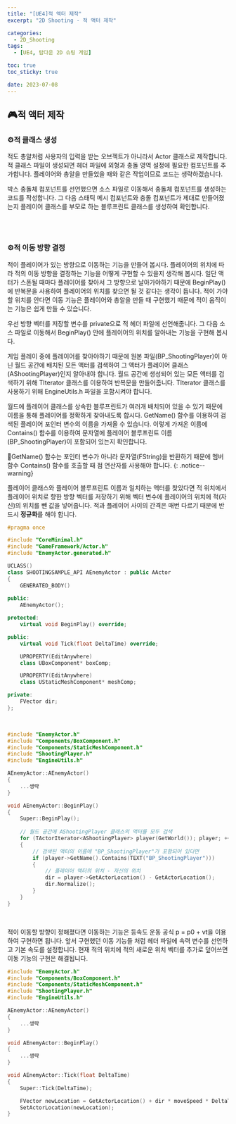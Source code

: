 ```yaml
---
title: "[UE4]적 액터 제작"
excerpt: "2D Shooting - 적 액터 제작"

categories:
  - 2D_Shooting
tags:
  - [UE4, 탑다운 2D 슈팅 게임]

toc: true
toc_sticky: true

date: 2023-07-08
---
```


## 🎮적 액터 제작
### ⚙️적 클래스 생성
적도 총알처럼 사용자의 입력을 받는 오브젝트가 아니라서 Actor 클래스로 제작합니다. 적 클래스 파일이 생성되면 헤더 파일에 외형과 충돌 영역 설정에 필요한 컴포넌트를 추가합니다. 플레이어와 총알을 만들었을 때와 같은 작업이므로 코드는 생략하겠습니다.

박스 충돌체 컴포넌트를 선언했으면 소스 파일로 이동해서 충돌체 컴포넌트를 생성하는 코드를 작성합니다. 그 다음 스태틱 메시 컴포넌트와 충돌 컴포넌트가 제대로 만들어졌는지 플레이어 클래스를 부모로 하는 블루프린트 클래스를 생성하여 확인합니다.

<br><br>

### ⚙️적 이동 방향 결정
적이 플레이어가 있는 방향으로 이동하는 기능을 만들어 봅시다. 플레이어의 위치에 따라 적의 이동 방향을 결정하는 기능을 어떻게 구현할 수 있을지 생각해 봅시다. 일단 액터가 스폰될 때마다 플레이어를 찾아서 그 방향으로 날아가야하기 때문에 BeginPlay()에 반복문을 사용하여 플레이어의 위치를 찾으면 될 것 같다는 생각이 듭니다. 적이 가야할 위치를 안다면 이동 기능은 플레이어와 총알을 만들 때 구현했기 때문에 적이 움직이는 기능은 쉽게 만들 수 있습니다.

우선 방향 벡터를 저장할 변수를 private으로 적 헤더 파일에 선언해줍니다. 그 다음 소스 파일로 이동해서 BeginPlay() 안에 플레이어의 위치를 알아내는 기능을 구현해 봅시다. 

게임 플레이 중에 플레이어를 찾아야하기 때문에 원본 파일(BP_ShootingPlayer)이 아닌 월드 공간에 배치된 모든 액터를 검색하여 그 액터가 플레이어 클래스(AShootingPlayer)인지 알아내야 합니다. 월드 공간에 생성되어 있는 모든 액터를 검색하기 위해 TIterator<T> 클래스를 이용하여 반복문을 만들어줍니다. TIterator 클래스를 사용하기 위해 EngineUtils.h 파일을 포함시켜야 합니다.

월드에 플레이어 클래스를 상속한 블루프린트가 여러개 배치되어 있을 수 있기 때문에 이름을 통해 플레이어를 정확하게 찾아내도록 합시다. GetName() 함수를 이용하여 검색된 플레이어 포인터 변수의 이름을 가져올 수 있습니다. 이렇게 가져온 이름에 Contains() 함수를 이용하여 문자열에 플레이어 블루프린트 이름(BP_ShootingPlayer)이 포함되어 있는지 확인합니다.

🚧GetName() 함수는 포인터 변수가 아니라 문자열(FString)을 반환하기 때문에 멤버 함수 Contains() 함수를 호출할 때 점 연산자를 사용해야 합니다.
{: .notice--warning}

플레이어 클래스와 플레이어 블루프린트 이름과 일치하는 액터를 찾았다면 적 위치에서 플레이어 위치로 향한 방향 벡터를 저장하기 위해 벡터 변수에 플레이어의 위치에 적(자신)의 위치를 뺀 값을 넣어줍니다. 적과 플레이어 사이의 간격은 매번 다르기 때문에 반드시 **정규화**를 해야 합니다.

```cpp
#pragma once

#include "CoreMinimal.h"
#include "GameFramework/Actor.h"
#include "EnemyActor.generated.h"

UCLASS()
class SHOOTINGSAMPLE_API AEnemyActor : public AActor
{
	GENERATED_BODY()
	
public:	
	AEnemyActor();

protected:
	virtual void BeginPlay() override;

public:	
	virtual void Tick(float DeltaTime) override;

	UPROPERTY(EditAnywhere)
	class UBoxComponent* boxComp;

	UPROPERTY(EditAnywhere)
	class UStaticMeshComponent* meshComp;

private:
	FVector dir;
};
```

<br>

```cpp
#include "EnemyActor.h"
#include "Components/BoxComponent.h"
#include "Components/StaticMeshComponent.h"
#include "ShootingPlayer.h"
#include "EngineUtils.h"

AEnemyActor::AEnemyActor()
{
 	...생략
}

void AEnemyActor::BeginPlay()
{
	Super::BeginPlay();
	
	// 월드 공간에 AShootingPlayer 클래스의 액터를 모두 검색
	for (TActorIterator<AShootingPlayer> player(GetWorld()); player; ++player)
	{
		// 검색된 액터의 이름에 "BP_ShootingPlayer"가 포함되어 있다면
		if (player->GetName().Contains(TEXT("BP_ShootingPlayer")))
		{
			// 플레이어 액터의 위치 - 자신의 위치
			dir = player->GetActorLocation() - GetActorLocation();
			dir.Normalize();
		}
	}
}
```

<br>

적이 이동할 방향이 정해졌다면 이동하는 기능은 등속도 운동 공식 p = p0 + vt을 이용하여 구현하면 됩니다. 앞서 구현했던 이동 기능들 처럼 헤더 파일에 속력 변수를 선언하고 기본 속도를 설정합니다. 현재 적의 위치에 적의 새로운 위치 벡터를 추가로 덮어쓰면 이동 기능의 구현은 해결됩니다.

```cpp
#include "EnemyActor.h"
#include "Components/BoxComponent.h"
#include "Components/StaticMeshComponent.h"
#include "ShootingPlayer.h"
#include "EngineUtils.h"

AEnemyActor::AEnemyActor()
{
 	...생략
}

void AEnemyActor::BeginPlay()
{
	...생략
}

void AEnemyActor::Tick(float DeltaTime)
{
	Super::Tick(DeltaTime);

	FVector newLocation = GetActorLocation() + dir * moveSpeed * DeltaTime;
	SetActorLocation(newLocation);
}
```

<br><br>